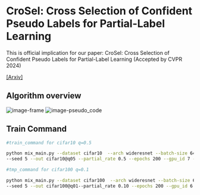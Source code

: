 # CroSel: Cross Selection of Confident Pseudo Labels for Partial-Label Learning

This is official implication for our paper: 
CroSel: Cross Selection of Confident Pseudo Labels for Partial-Label Learning (Accepted by CVPR 2024) 

[[Arxiv]](https://arxiv.org/abs/2303.10365)

## Algorithm overview
![image-frame](https://raw.githubusercontent.com/jokersio-tsy/CroSel/main/img/frame.png)
![image-pseudo_code](https://raw.githubusercontent.com/jokersio-tsy/CroSel/main/img/pseudo_code.png)

## Train Command

```bash
#train_command for cifar10 q=0.5

python mix_main.py --dataset cifar10  --arch wideresnet --batch-size 64 --lr 0.1 \
--seed 5 --out cifar10@q05 --partial_rate 0.5 --epochs 200 --gpu_id 7 --sharpen_T 0.5 --use_mix --lambda_cr 4

#tmp_command for cifar100 q=0.1

python mix_main.py --dataset cifar100  --arch wideresnet --batch-size 64 --lr 0.1 \
--seed 5 --out cifar100@q01--partial_rate 0.10 --epochs 200 --gpu_id 6 --sharpen_T 0.5 --use_mix
```

